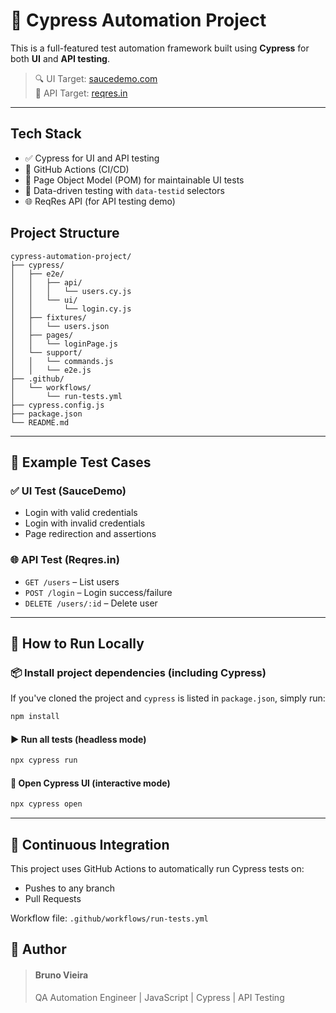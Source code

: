 # 🚀 Cypress Automation Project

This is a full-featured test automation framework built using **Cypress** for both **UI** and **API testing**.

> 🔍 UI Target: [saucedemo.com](https://www.saucedemo.com/)  
> 🔗 API Target: [reqres.in](https://reqres.in/)

---

## Tech Stack
- ✅ Cypress for UI and API testing
- 🔁 GitHub Actions (CI/CD)
- 🧩 Page Object Model (POM) for maintainable UI tests
- 📂 Data-driven testing with `data-testid` selectors
- 🌐 ReqRes API (for API testing demo)

## Project Structure

```plaintext
cypress-automation-project/
├── cypress/
│   ├── e2e/
│   │   ├── api/
│   │   │   └── users.cy.js
│   │   └── ui/
│   │       └── login.cy.js
│   ├── fixtures/
│   │   └── users.json
│   ├── pages/
│   │   └── loginPage.js
│   └── support/
│   │   └── commands.js
│   │   └── e2e.js
├── .github/
│   └── workflows/
│       └── run-tests.yml
├── cypress.config.js
├── package.json
└── README.md
```

---

## 🧪 Example Test Cases

### ✅ UI Test (SauceDemo)
- Login with valid credentials
- Login with invalid credentials
- Page redirection and assertions

### 🌐 API Test (Reqres.in)
- `GET /users` – List users
- `POST /login` – Login success/failure
- `DELETE /users/:id` – Delete user

---

## 🚀 How to Run Locally

### 📦 Install project dependencies (including Cypress)
If you've cloned the project and `cypress` is listed in `package.json`, simply run:
```bash
npm install
```

#### ▶️ Run all tests (headless mode)
```bash
npx cypress run
```

#### 🧪 Open Cypress UI (interactive mode)
```bash
npx cypress open
```
---
## 🔄 Continuous Integration

This project uses GitHub Actions to automatically run Cypress tests on:

- Pushes to any branch
- Pull Requests

Workflow file: `.github/workflows/run-tests.yml`

## 📌 Author
> #### Bruno Vieira
> QA Automation Engineer | JavaScript | Cypress | API Testing
